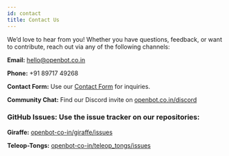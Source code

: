 ```yaml
---
id: contact
title: Contact Us
---
```


We’d love to hear from you! Whether you have questions, feedback, or want to contribute, reach out via any of the following channels:

**Email:** [hello@openbot.co.in](mailto:hello@openbot.co.in)

**Phone:** +91 89717 49268

**Contact Form:** Use our [Contact Form](https://www.openbot.co.in/#contact) for inquiries.

**Community Chat:** Find our Discord invite on [openbot.co.in/discord](https://openbot.co.in/discord)

### GitHub Issues: Use the issue tracker on our repositories:

**Giraffe:** [openbot-co-in/giraffe/issues](https://github.com/openbot-co-in/giraffe/issues)

**Teleop-Tongs:** [openbot-co-in/teleop_tongs/issues](https://github.com/openbot-co-in/teleop_tongs/issues)
